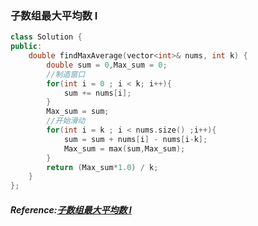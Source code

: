 ### 子数组最大平均数 I
```cpp
class Solution {
public:
    double findMaxAverage(vector<int>& nums, int k) {
        double sum = 0,Max_sum = 0;
        //制造窗口
        for(int i = 0 ; i < k; i++){
            sum += nums[i];
        }
        Max_sum = sum;
        //开始滑动
        for(int i = k ; i < nums.size() ;i++){
            sum = sum + nums[i] - nums[i-k];
            Max_sum = max(sum,Max_sum);
        }
        return (Max_sum*1.0) / k;
    }
};
```

##### Reference:[子数组最大平均数 I](https://leetcode.cn/problems/maximum-average-subarray-i/)